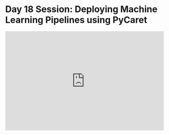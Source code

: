 <h1>Day 18 Session: Deploying Machine Learning Pipelines using PyCaret</h1>
<iframe width="100%" height="315" src="https://www.youtube.com/embed/TnoFlwOEGmI" title="YouTube video player" frameborder="0" allow="accelerometer; autoplay; clipboard-write; encrypted-media; gyroscope; picture-in-picture" allowfullscreen></iframe>